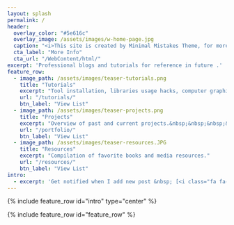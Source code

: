 ```yaml
---
layout: splash
permalink: /
header:
  overlay_color: "#5e616c"
  overlay_image: /assets/images/w-home-page.jpg
  caption: "<i>This site is created by Minimal Mistakes Theme, for more information check Quick-Guide.</i>"
  cta_label: "More Info"
  cta_url: "/WebContent/html/"
excerpt: 'Professional blogs and tutorials for reference in future .'
feature_row:
  - image_path: /assets/images/teaser-tutorials.png
    title: "Tutorials"
    excerpt: "Tool installation, libraries usage hacks, computer graphics and more."
    url: "/tutorials/"
    btn_label: "View List"
  - image_path: /assets/images/teaser-projects.png
    title: "Projects"
    excerpt: "Overview of past and current projects.&nbsp;&nbsp;&nbsp;&nbsp;&nbsp;&nbsp;&nbsp;&nbsp;&nbsp;&nbsp;"
    url: "/portfolio/"
    btn_label: "View List"
  - image_path: /assets/images/teaser-resources.JPG
    title: "Resources"
    excerpt: "Compilation of favorite books and media resources."
    url: "/resources/"
    btn_label: "View List"
intro:
  - excerpt: 'Get notified when I add new post &nbsp; [<i class="fa fa-twitter"></i> @Wayne](https://twitter.com/OUI_Wayne){: .btn .btn--twitter}'
---
```


{% include feature_row id="intro" type="center" %}

{% include feature_row id="feature_row" %}
